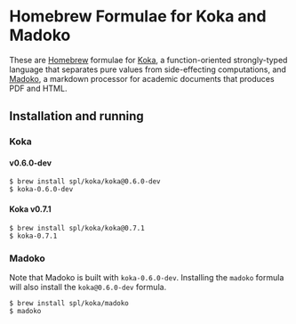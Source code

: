 # Homebrew Formulae for Koka and Madoko

These are [Homebrew] formulae for [Koka], a function-oriented strongly-typed
language that separates pure values from side-effecting computations, and
[Madoko], a markdown processor for academic documents that produces PDF and
HTML.

[Homebrew]: https://brew.sh/
[Koka]: https://github.com/koka-lang/koka
[Madoko]: https://www.madoko.net/

## Installation and running

### Koka

#### v0.6.0-dev

```
$ brew install spl/koka/koka@0.6.0-dev
$ koka-0.6.0-dev
```

#### Koka v0.7.1

```
$ brew install spl/koka/koka@0.7.1
$ koka-0.7.1
```

### Madoko

Note that Madoko is built with `koka-0.6.0-dev`. Installing the `madoko` formula
will also install the `koka@0.6.0-dev` formula.

```
$ brew install spl/koka/madoko
$ madoko
```
